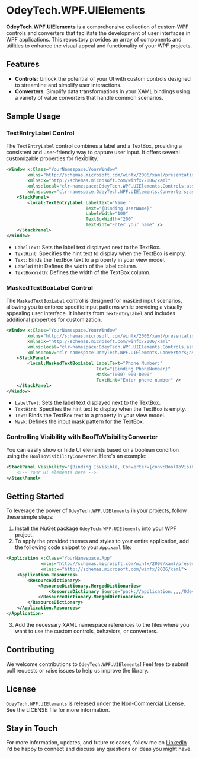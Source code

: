 
# OdeyTech.WPF.UIElements

**OdeyTech.WPF.UIElements** is a comprehensive collection of custom WPF controls and converters that facilitate the development of user interfaces in WPF applications. This repository provides an array of components and utilities to enhance the visual appeal and functionality of your WPF projects.

## Features

- **Controls**: Unlock the potential of your UI with custom controls designed to streamline and simplify user interactions.
- **Converters**: Simplify data transformations in your XAML bindings using a variety of value converters that handle common scenarios.

## Sample Usage

### TextEntryLabel Control

The `TextEntryLabel` control combines a label and a TextBox, providing a consistent and user-friendly way to capture user input. It offers several customizable properties for flexibility.

~~~xml
<Window x:Class="YourNamespace.YourWindow"
        xmlns="http://schemas.microsoft.com/winfx/2006/xaml/presentation"
        xmlns:x="http://schemas.microsoft.com/winfx/2006/xaml"
        xmlns:local="clr-namespace:OdeyTech.WPF.UIElements.Controls;assembly=OdeyTech.WPF.UIElements"
        xmlns:conv="clr-namespace:OdeyTech.WPF.UIElements.Converters;assembly=OdeyTech.WPF.UIElements">
    <StackPanel>
        <local:TextEntryLabel LabelText="Name:"
                              Text="{Binding UserName}"
                              LabelWidth="100"
                              TextBoxWidth="200"
                              TextHint="Enter your name" />
    </StackPanel>
</Window>
~~~

-   `LabelText`: Sets the label text displayed next to the TextBox.
-   `TextHint`: Specifies the hint text to display when the TextBox is empty.
-   `Text`: Binds the TextBox text to a property in your view model.
-   `LabelWidth`: Defines the width of the label column.
-   `TextBoxWidth`: Defines the width of the TextBox column.

### MaskedTextBoxLabel Control
The `MaskedTextBoxLabel` control is designed for masked input scenarios, allowing you to enforce specific input patterns while providing a visually appealing user interface. It inherits from `TextEntryLabel` and includes additional properties for customization.

~~~xml
<Window x:Class="YourNamespace.YourWindow"
        xmlns="http://schemas.microsoft.com/winfx/2006/xaml/presentation"
        xmlns:x="http://schemas.microsoft.com/winfx/2006/xaml"
        xmlns:local="clr-namespace:OdeyTech.WPF.UIElements.Controls;assembly=OdeyTech.WPF.UIElements"
        xmlns:conv="clr-namespace:OdeyTech.WPF.UIElements.Converters;assembly=OdeyTech.WPF.UIElements">
    <StackPanel>
        <local:MaskedTextBoxLabel LabelText="Phone Number:"
                                  Text="{Binding PhoneNumber}"
                                  Mask="(000) 000-0000"
                                  TextHint="Enter phone number" />
    </StackPanel>
</Window>
~~~

- `LabelText`: Sets the label text displayed next to the TextBox.
- `TextHint`: Specifies the hint text to display when the TextBox is empty.
- `Text`: Binds the TextBox text to a property in your view model.
- `Mask`: Defines the input mask pattern for the TextBox.

### Controlling Visibility with BoolToVisibilityConverter
You can easily show or hide UI elements based on a boolean condition using the `BoolToVisibilityConverter`. Here's an example:
~~~xml
<StackPanel Visibility="{Binding IsVisible, Converter={conv:BoolToVisibilityConverter}}">
    <!-- Your UI elements here -->
</StackPanel>
~~~

## Getting Started
To leverage the power of `OdeyTech.WPF.UIElements` in your projects, follow these simple steps:

1. Install the NuGet package `OdeyTech.WPF.UIElements` into your WPF project.
2. To apply the provided themes and styles to your entire application, add the following code snippet to your `App.xaml` file:
~~~xml
<Application x:Class="YourNamespace.App"
             xmlns="http://schemas.microsoft.com/winfx/2006/xaml/presentation"
             xmlns:x="http://schemas.microsoft.com/winfx/2006/xaml">
    <Application.Resources>
        <ResourceDictionary>
            <ResourceDictionary.MergedDictionaries>
                <ResourceDictionary Source="pack://application:,,,/OdeyTech.WPF.UIElements;component/Themes/Generic.xaml" />
            </ResourceDictionary.MergedDictionaries>
        </ResourceDictionary>
    </Application.Resources>
</Application>
~~~
3. Add the necessary XAML namespace references to the files where you want to use the custom controls, behaviors, or converters.

## Contributing
We welcome contributions to `OdeyTech.WPF.UIElements`! Feel free to submit pull requests or raise issues to help us improve the library.

## License
`OdeyTech.WPF.UIElements` is released under the [Non-Commercial License][LICENSE]. See the LICENSE file for more information.

## Stay in Touch
For more information, updates, and future releases, follow me on [LinkedIn][LIn] I'd be happy to connect and discuss any questions or ideas you might have.

[//]: #
   [LIn]: <https://www.linkedin.com/in/anodeychuk/>
   [LICENSE]: <https://github.com/anodeychuk/OdeyTech.WPF.UIElements/blob/main/LICENSE>